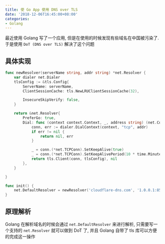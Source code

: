 ```yaml
---
title: 使 Go App 使用 DNS over TLS
date: '2018-12-06T16:45:00+08:00'
categories:
- Golang
---
```

最近使用 Golang 写了一个应用, 但是在使用的时候发现有些域名在中国被污染了. 于是使用 `DoT (DNS over TLS)` 解决了这个问题


<!--more-->


## 具体实现
```go
func newResolver(serverName string, addr string) *net.Resolver {
	var dialer net.Dialer
	tlsConfig := &tls.Config{
		ServerName: serverName,
		ClientSessionCache: tls.NewLRUClientSessionCache(32),

		InsecureSkipVerify: false,
	}

	return &net.Resolver{
		PreferGo: true,
		Dial: func (context context.Context, _, address string) (net.Conn, error) {
			conn, err := dialer.DialContext(context, "tcp", addr)
			if err != nil {
				return nil, err
			}

			_ = conn.(*net.TCPConn).SetKeepAlive(true)
			_ = conn.(*net.TCPConn).SetKeepAlivePeriod(10 * time.Minute)
			return tls.Client(conn, tlsConfig), nil
		},
	}

}

func init() {
	net.DefaultResolver = newResolver('cloudflare-dns.com', '1.0.0.1:853')
}
```

## 原理解析
Golang 在解析域名的时候会通过 `net.DefaultResolver` 来进行解析, 只需要写一个支持的 `net.Resolver` 就可以做到 DoT 了, 并且 Golang 自带了 tls 库可以方便的完成这一操作

